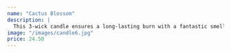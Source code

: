 ```yaml
---
name: "Cactus Blossom"
description: |
  This 3-wick candle ensures a long-lasting burn with a fantastic smell that fills a room. Cactus flower petal, sun-kissed coconut, vanilla, and fresh sparkling lemon with essential oils all make for a tropical getaway in the comfort of your home.
image: "/images/candle6.jpg"
price: 24.50
---
```

